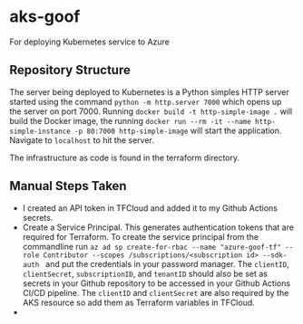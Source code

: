 # aks-goof
For deploying Kubernetes service to Azure

## Repository Structure
The server being deployed to Kubernetes is a Python simples HTTP server started using the command `python -m http.server 7000` which opens up the server on port 7000.
Running `docker build -t http-simple-image .` will build the Docker image, the running `docker run --rm -it --name http-simple-instance -p 80:7000 http-simple-image`
will start the application. Navigate to `localhost` to hit the server.
 
The infrastructure as code is found in the terraform directory.

## Manual Steps Taken
* I created an API token in TFCloud and added it to my Github Actions secrets.
* Create a Service Principal. This generates authentication tokens that are required for Terraform. To create the service principal from the
commandline run `az ad sp create-for-rbac --name "azure-goof-tf" --role Contributor --scopes /subscriptions/<subscription id> --sdk-auth
` and put the credentials in your password manager. The `clientID`, `clientSecret`, `subscriptionID`, and `tenantID` should also be set as secrets
in your Github repository to be accessed in your Github Actions CI/CD pipeline. The `clientID` and `clientSecret` are also required by the AKS resource so
add them as Terraform variables in TFCloud.
* 

